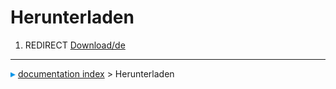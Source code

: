 # Herunterladen
1.  REDIRECT [Download/de](Download/de.md)



---
![](images/Right_arrow.png) [documentation index](../README.md) > Herunterladen
